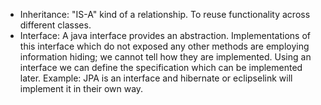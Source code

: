 * Inheritance: "IS-A" kind of a relationship. To reuse functionality across different classes.
* Interface: A java interface provides an abstraction. Implementations of this interface which do not exposed any other methods are employing information hiding; we cannot tell how they are implemented.
    Using an interface we can define the specification which can be implemented later. Example: JPA is an interface and hibernate or eclipselink will implement it in their own way.
